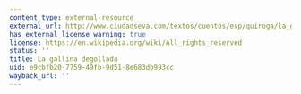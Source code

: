 ```yaml
---
content_type: external-resource
external_url: http://www.ciudadseva.com/textos/cuentos/esp/quiroga/la_gallina_degollada.htm
has_external_license_warning: true
license: https://en.wikipedia.org/wiki/All_rights_reserved
status: ''
title: La gallina degollada
uid: e9cbfb20-7759-49fb-9d51-8e683db993cc
wayback_url: ''
---
```

